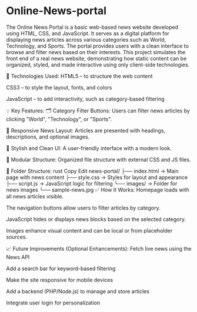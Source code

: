 # Online-News-portal
The Online News Portal is a basic web-based news website developed using HTML, CSS, and JavaScript. It serves as a digital platform for displaying news articles across various categories such as World, Technology, and Sports. The portal provides users with a clean interface to browse and filter news based on their interests. 
This project simulates the front end of a real news website, demonstrating how static content can be organized, styled, and made interactive using only client-side technologies.

🧰 Technologies Used:
HTML5 – to structure the web content

CSS3 – to style the layout, fonts, and colors

JavaScript – to add interactivity, such as category-based filtering

💡 Key Features:
🗂️ Category Filter Buttons: Users can filter news articles by clicking "World", "Technology", or "Sports".

📰 Responsive News Layout: Articles are presented with headings, descriptions, and optional images.

🎨 Stylish and Clean UI: A user-friendly interface with a modern look.

🧱 Modular Structure: Organized file structure with external CSS and JS files.

🧱 Folder Structure:
rust
Copy
Edit
news-portal/
├── index.html       → Main page with news content
├── style.css        → Styles for layout and appearance
├── script.js        → JavaScript logic for filtering
└── images/          → Folder for news images
    └── sample-news.jpg
✅ How It Works:
Homepage loads with all news articles visible.

The navigation buttons allow users to filter articles by category.

JavaScript hides or displays news blocks based on the selected category.

Images enhance visual content and can be local or from placeholder sources.

📈 Future Improvements (Optional Enhancements):
Fetch live news using the News API

Add a search bar for keyword-based filtering

Make the site responsive for mobile devices

Add a backend (PHP/Node.js) to manage and store articles

Integrate user login for personalization
